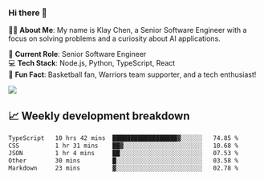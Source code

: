 ### Hi there 👋

👨‍💻 **About Me**: My name is Klay Chen, a Senior Software Engineer with a focus on solving problems and a curiosity about AI applications.

💼 **Current Role**: Senior Software Engineer  
💻 **Tech Stack**: Node.js, Python, TypeScript, React  
🏀 **Fun Fact**: Basketball fan, Warriors team supporter, and a tech enthusiast!

<img align="center" src="https://github-readme-stats.vercel.app/api?username=nameczz&show_icons=true&hide_title=true&theme=dracula" />

## 📈 Weekly development breakdown

<!--START_SECTION:waka-->

```txt
TypeScript   10 hrs 42 mins  ██████████████████▓░░░░░░   74.85 %
CSS          1 hr 31 mins    ██▓░░░░░░░░░░░░░░░░░░░░░░   10.68 %
JSON         1 hr 4 mins     ██░░░░░░░░░░░░░░░░░░░░░░░   07.53 %
Other        30 mins         █░░░░░░░░░░░░░░░░░░░░░░░░   03.58 %
Markdown     23 mins         ▓░░░░░░░░░░░░░░░░░░░░░░░░   02.78 %
```

<!--END_SECTION:waka-->
